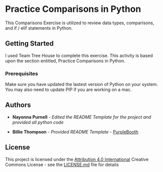 #  Practice Comparisons in Python

This Comparisons Exercise is utilized to review data types, comparisons, and if / elif statements in Python.

## Getting Started

I used Team Tree House to complete this exercise.  This activity is based upon the section entitled, Practice Comparisons in Python.

### Prerequisites

Make sure you have updated the lastest version of Python on your system.
You may also need to update PIP if you are working on a mac.


## Authors

* **Nayonna Purnell** - *Edited the README Template for the project and provided all python code*

* **Billie Thompson** - *Provided README Template* - [PurpleBooth](https://github.com/PurpleBooth)

## License

This project is licensed under the [Attribution 4.0 International](LICENSE.md) Creative Commons License - see the [LICENSE.md](LICENSE.md) file for details